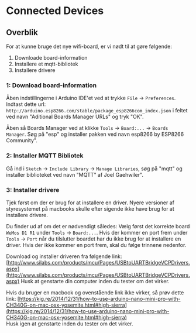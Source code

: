 # Connected Devices

## Overblik   
For at kunne bruge det nye wifi-board, er vi nødt til at gøre følgende:
1. Downloade board-information
2. Installere et mqtt-bibliotek
3. Installere drivere

### 1: Download board-information  
Åben indstillingerne i Arduino IDE'et ved at trykke ```File``` -> ```Preferences```. Indtast dette url: ```http://arduino.esp8266.com/stable/package_esp8266com_index.json``` i feltet ved navn "Aditional Boards Manager URLs" og tryk "OK".

Åben så Boards Manager ved at klikke ```Tools``` -> ```Board:...``` -> ```Boards Manager```. Søg på "esp" og installer pakken ved navn esp8266 by ESP8266 Community".


### 2: Installer MQTT Bibliotek
Gå ind i ```Sketch``` -> ```Include Library``` -> ```Manage Libraries```, søg på "mqtt" og installer biblioteket ved navn "MQTT" af Joel Gaehwiler".


### 3: Installer drivere  
Tjek først om der er brug for at installere en driver. Nyere versioner af styresystemet på macbooks skulle efter sigende ikke have brug for at installere drivere.

Du finder ud af om det er nødvendigt således: Vælg først det korrekte board ```WeMos D1 R1``` under ```Tools``` -> ```Board:...```. Hvis der kommer en port frem under ```Tools``` -> ```Port``` når du tilslutter boardet har du ikke brug for at installere en driver. Hvis der ikke kommer en port frem, skal du følge trinnene nedenfor.

Download og installer driveren fra følgende link: [http://www.silabs.com/products/mcu/Pages/USBtoUARTBridgeVCPDrivers.aspx](http://www.silabs.com/products/mcu/Pages/USBtoUARTBridgeVCPDrivers.aspx)
Husk at genstarte din computer inden du tester om det virker.

Hvis du bruger en macbook og ovenstående link ikke virker, så prøv dette link: [https://kig.re/2014/12/31/how-to-use-arduino-nano-mini-pro-with-CH340G-on-mac-osx-yosemite.html#high-sierra](https://kig.re/2014/12/31/how-to-use-arduino-nano-mini-pro-with-CH340G-on-mac-osx-yosemite.html#high-sierra)  
Husk igen at genstarte inden du tester om det virker.
